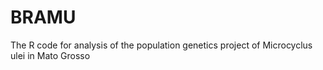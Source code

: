 # BRAMU
The R code for analysis of the population genetics project of Microcyclus ulei in Mato Grosso
